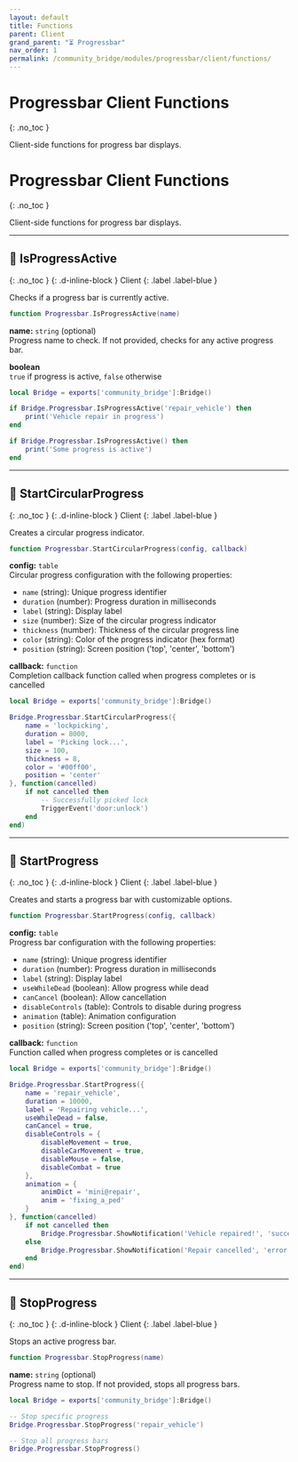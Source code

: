 ```yaml
---
layout: default
title: Functions
parent: Client
grand_parent: "⏳ Progressbar"
nav_order: 1
permalink: /community_bridge/modules/progressbar/client/functions/
---
```


# Progressbar Client Functions
{: .no_toc }

Client-side functions for progress bar displays.

# Progressbar Client Functions
{: .no_toc }

Client-side functions for progress bar displays.

---

## 🔹 IsProgressActive

{: .no_toc }
{: .d-inline-block }
Client
{: .label .label-blue }

Checks if a progress bar is currently active.


```lua
function Progressbar.IsProgressActive(name)
```


**name:** `string` (optional)  
Progress name to check. If not provided, checks for any active progress bar.


**boolean**  
`true` if progress is active, `false` otherwise


```lua
local Bridge = exports['community_bridge']:Bridge()

if Bridge.Progressbar.IsProgressActive('repair_vehicle') then
    print('Vehicle repair in progress')
end

if Bridge.Progressbar.IsProgressActive() then
    print('Some progress is active')
end
```

---

## 🔹 StartCircularProgress

{: .no_toc }
{: .d-inline-block }
Client
{: .label .label-blue }

Creates a circular progress indicator.


```lua
function Progressbar.StartCircularProgress(config, callback)
```


**config:** `table`  
Circular progress configuration with the following properties:
- `name` (string): Unique progress identifier
- `duration` (number): Progress duration in milliseconds
- `label` (string): Display label
- `size` (number): Size of the circular progress indicator
- `thickness` (number): Thickness of the circular progress line
- `color` (string): Color of the progress indicator (hex format)
- `position` (string): Screen position ('top', 'center', 'bottom')

**callback:** `function`  
Completion callback function called when progress completes or is cancelled


```lua
local Bridge = exports['community_bridge']:Bridge()

Bridge.Progressbar.StartCircularProgress({
    name = 'lockpicking',
    duration = 8000,
    label = 'Picking lock...',
    size = 100,
    thickness = 8,
    color = '#00ff00',
    position = 'center'
}, function(cancelled)
    if not cancelled then
        -- Successfully picked lock
        TriggerEvent('door:unlock')
    end
end)
```

---

## 🔹 StartProgress

{: .no_toc }
{: .d-inline-block }
Client
{: .label .label-blue }

Creates and starts a progress bar with customizable options.


```lua
function Progressbar.StartProgress(config, callback)
```


**config:** `table`  
Progress bar configuration with the following properties:
- `name` (string): Unique progress identifier
- `duration` (number): Progress duration in milliseconds
- `label` (string): Display label
- `useWhileDead` (boolean): Allow progress while dead
- `canCancel` (boolean): Allow cancellation
- `disableControls` (table): Controls to disable during progress
- `animation` (table): Animation configuration
- `position` (string): Screen position ('top', 'center', 'bottom')

**callback:** `function`  
Function called when progress completes or is cancelled


```lua
local Bridge = exports['community_bridge']:Bridge()

Bridge.Progressbar.StartProgress({
    name = 'repair_vehicle',
    duration = 10000,
    label = 'Repairing vehicle...',
    useWhileDead = false,
    canCancel = true,
    disableControls = {
        disableMovement = true,
        disableCarMovement = true,
        disableMouse = false,
        disableCombat = true
    },
    animation = {
        animDict = 'mini@repair',
        anim = 'fixing_a_ped'
    }
}, function(cancelled)
    if not cancelled then
        Bridge.Progressbar.ShowNotification('Vehicle repaired!', 'success')
    else
        Bridge.Progressbar.ShowNotification('Repair cancelled', 'error')
    end
end)
```

---

## 🔹 StopProgress

{: .no_toc }
{: .d-inline-block }
Client
{: .label .label-blue }

Stops an active progress bar.


```lua
function Progressbar.StopProgress(name)
```


**name:** `string` (optional)  
Progress name to stop. If not provided, stops all progress bars.


```lua
local Bridge = exports['community_bridge']:Bridge()

-- Stop specific progress
Bridge.Progressbar.StopProgress('repair_vehicle')

-- Stop all progress bars
Bridge.Progressbar.StopProgress()
```